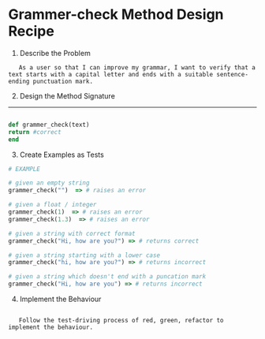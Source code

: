 # Grammer-check Method Design Recipe

1. Describe the Problem

```
   As a user so that I can improve my grammar, I want to verify that a text starts with a capital letter and ends with a suitable sentence-ending punctuation mark.
```

2. Design the Method Signature

---

```ruby

def grammer_check(text)
return #correct
end

```

3. Create Examples as Tests

```ruby
# EXAMPLE

# given an empty string
grammer_check("")  => # raises an error

# given a float / integer
grammer_check(1)  => # raises an error
grammer_check(1.3)  => # raises an error

# given a string with correct format
grammer_check("Hi, how are you?") => # returns correct

# given a string starting with a lower case
grammer_check("hi, how are you?") => # returns incorrect

# given a string which doesn't end with a puncation mark
grammer_check("Hi, how are you") => # returns incorrect

```

4. Implement the Behaviour

```

   Follow the test-driving process of red, green, refactor to implement the behaviour.


```
